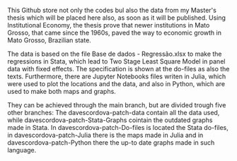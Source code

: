 This Github store not only the codes bul also the data from my Master's thesis which will be placed here also, as soon as it will be published. 
Using Institutional Economy, the thesis prove that newer institutions in Mato Grosso, that came since the 1960s, paved the way to economic growth in Mato Grosso, Brazilian state.

The data is based on the file Base de dados - Regressão.xlsx to make the regressions in Stata, which lead to Two Stage Least Square Model in panel data with fixed effects.
The specification is shown at the do-files as also the texts.
Furthermore, there are Jupyter Notebooks files writen in Julia, which were used to plot the locations and the data, and also in Python, which are used to make both maps and graphs.

They can be achieved through the main branch, but are divided trough five other branches:
The davescordova-patch-data contain all the data used, while davescordova-patch-Stata-Graphs cointain the outdated graphs made in Stata.
In davescordova-patch-Do-files is located the Stata do-files, in davescordova-patch-Julia there is the maps made in Julia and in davescordova-patch-Python there the up-to date graphs made in such language.

